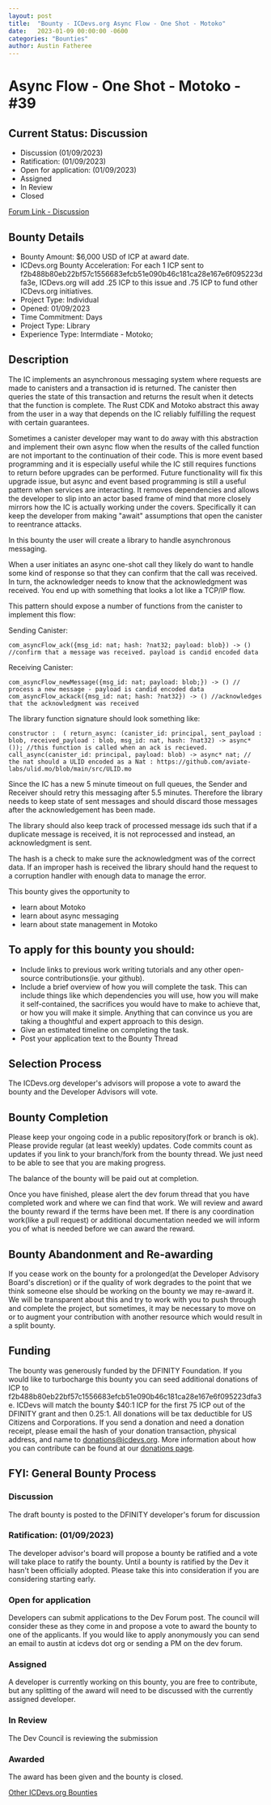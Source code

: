 ```yaml
---
layout: post
title:  "Bounty - ICDevs.org Async Flow - One Shot - Motoko"
date:   2023-01-09 00:00:00 -0600
categories: "Bounties"
author: Austin Fatheree
---
```


# Async Flow - One Shot - Motoko - #39

## Current Status: Discussion

* Discussion (01/09/2023)
* Ratification: (01/09/2023) 
* Open for application: (01/09/2023)
* Assigned 
* In Review 
* Closed 

[Forum Link - Discussion]()

## Bounty Details

* Bounty Amount: $6,000 USD of ICP at award date.
* ICDevs.org Bounty Acceleration: For each 1 ICP sent to f2b488b80eb22bf57c1556683efcb51e090b46c181ca28e167e6f095223dfa3e, ICDevs.org will add  .25 ICP to this issue and .75 ICP to fund other ICDevs.org initiatives.
* Project Type: Individual
* Opened: 01/09/2023
* Time Commitment: Days
* Project Type: Library
* Experience Type: Intermdiate - Motoko;

## Description

The IC implements an asynchronous messaging system where requests are made to canisters and a transaction id is returned.  The canister then queries the state of this transaction and returns the result when it detects that the function is complete. The Rust CDK and Motoko abstract this away from the user in a way that depends on the IC reliably fulfilling the request with certain guarantees.

Sometimes a canister developer may want to do away with this abstraction and implement their own async flow when the results of the called function are not important to the continuation of their code.  This is more event based programming and it is especially useful while the IC still requires functions to return before upgrades can be performed.  Future functionality will fix this upgrade issue, but async and event based programming is still a useful pattern when services are interacting.  It removes dependencies and allows the developer to slip into an actor based frame of mind that more closely mirrors how the IC is actually working under the covers. Specifically it can keep the developer from making "await" assumptions that open the canister to reentrance attacks.

In this bounty the user will create a library to handle asynchronous messaging.

When a user initiates an async one-shot call they likely do want to handle some kind of response so that they can confirm that the call was received. In turn, the acknowledger needs to know that the acknowledgment was received. You end up with something that looks a lot like a TCP/IP flow.

This pattern should expose a number of functions from the canister to implement this flow:

Sending Canister:

```
com_asyncFlow_ack({msg_id: nat; hash: ?nat32; payload: blob}) -> () //confirm that a message was received. payload is candid encoded data
```

Receiving Canister:
```
com_asyncFlow_newMessage({msg_id: nat; payload: blob;}) -> () // process a new message - payload is candid encoded data
com_asyncFlow_ackack({msg_id: nat; hash: ?nat32}) -> () //acknowledges that the acknowledgment was received
```

The library function signature should look something like:

```
constructor :  ( return_async: (canister_id: principal, sent_payload : blob, received_payload : blob, msg_id: nat, hash: ?nat32) -> async* ()); //this function is called when an ack is recieved.
call_async(canister_id: principal, payload: blob) -> async* nat; // the nat should a ULID encoded as a Nat : https://github.com/aviate-labs/ulid.mo/blob/main/src/ULID.mo

```

Since the IC has a new 5 minute timeout on full queues, the Sender and Receiver should retry this messaging after 5.5 minutes.  Therefore the library needs to keep state of sent messages and should discard those messages after the acknowledgement has been made.

The library should also keep track of processed message ids such that if a duplicate message is received, it is not reprocessed and instead, an acknowledgment is sent.

The hash is a check to make sure the acknowledgment was of the correct data.  If an improper hash is received the library should hand the request to a corruption handler with enough data to manage the error.

This bounty gives the opportunity to

* learn about Motoko
* learn about async messaging
* learn about state management in Motoko

## To apply for this bounty you should:

* Include links to previous work writing tutorials and any other open-source contributions(ie. your github).
* Include a brief overview of how you will complete the task. This can include things like which dependencies you will use, how you will make it self-contained, the sacrifices you would have to make to achieve that, or how you will make it simple. Anything that can convince us you are taking a thoughtful and expert approach to this design.
* Give an estimated timeline on completing the task.
* Post your application text to the Bounty Thread

## Selection Process

The ICDevs.org developer's advisors will propose a vote to award the bounty and the Developer Advisors will vote.

## Bounty Completion

Please keep your ongoing code in a public repository(fork or branch is ok). Please provide regular (at least weekly) updates.  Code commits count as updates if you link to your branch/fork from the bounty thread.  We just need to be able to see that you are making progress.

The balance of the bounty will be paid out at completion.

Once you have finished, please alert the dev forum thread that you have completed work and where we can find that work.  We will review and award the bounty reward if the terms have been met.  If there is any coordination work(like a pull request) or additional documentation needed we will inform you of what is needed before we can award the reward.

## Bounty Abandonment and Re-awarding

If you cease work on the bounty for a prolonged(at the Developer Advisory Board's discretion) or if the quality of work degrades to the point that we think someone else should be working on the bounty we may re-award it.  We will be transparent about this and try to work with you to push through and complete the project, but sometimes, it may be necessary to move on or to augment your contribution with another resource which would result in a split bounty.

## Funding

The bounty was generously funded by the DFINITY Foundation. If you would like to turbocharge this bounty you can seed additional donations of ICP to f2b488b80eb22bf57c1556683efcb51e090b46c181ca28e167e6f095223dfa3e.  ICDevs will match the bounty $40:1 ICP for the first 75 ICP out of the DFINITY grant and then 0.25:1.  All donations will be tax deductible for US Citizens and Corporations.  If you send a donation and need a donation receipt, please email the hash of your donation transaction, physical address, and name to donations@icdevs.org.  More information about how you can contribute can be found at our [donations page](https://icdevs.org/donations.html).


## FYI: General Bounty Process

### Discussion

The draft bounty is posted to the DFINITY developer's forum for discussion

### Ratification: (01/09/2023)

The developer advisor's board will propose a bounty be ratified and a vote will take place to ratify the bounty.  Until a bounty is ratified by the Dev it hasn't been officially adopted. Please take this into consideration if you are considering starting early.

### Open for application

Developers can submit applications to the Dev Forum post.  The council will consider these as they come in and propose a vote to award the bounty to one of the applicants.  If you would like to apply anonymously you can send an email to austin at icdevs dot org or sending a PM on the dev forum.

### Assigned

A developer is currently working on this bounty, you are free to contribute, but any splitting of the award will need to be discussed with the currently assigned developer.

### In Review

The Dev Council is reviewing the submission

### Awarded

The award has been given and the bounty is closed.



[Other ICDevs.org Bounties](https://icdevs.org/bounties.html)

